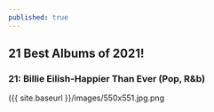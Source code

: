 ```yaml
---
published: true
---
```

## 21 Best Albums of 2021! 

### 21: Billie Eilish-Happier Than Ever (Pop, R&b)

({{ site.baseurl }}/images/550x551.jpg.png
